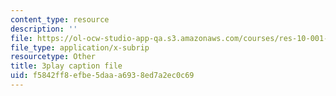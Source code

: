 ```yaml
---
content_type: resource
description: ''
file: https://ol-ocw-studio-app-qa.s3.amazonaws.com/courses/res-10-001-making-science-and-engineering-pictures-a-practical-guide-to-presenting-your-work-spring-2016/f5842ff8efbe5daaa6938ed7a2ec0c69_tei0bSKTyf0.vtt
file_type: application/x-subrip
resourcetype: Other
title: 3play caption file
uid: f5842ff8-efbe-5daa-a693-8ed7a2ec0c69
---
```


